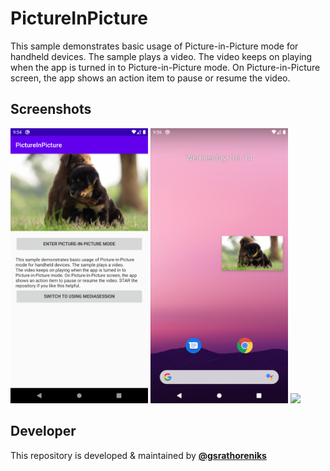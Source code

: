 # PictureInPicture
 This sample demonstrates basic usage of Picture-in-Picture mode for handheld devices. The sample plays a video. The video keeps on playing when the app is turned in to Picture-in-Picture mode. On Picture-in-Picture screen, the app shows an action item to pause or resume the video.


## Screenshots
<img src="https://github.com/Develsigners/PictureInPicture/blob/master/screenshots/Screenshot_1602649465.png" width="220"/> <img src="https://github.com/Develsigners/PictureInPicture/blob/master/screenshots/Screenshot_1602649616.png" width="220"/> <img src="https://github.com/Develsigners/PictureInPicture/blob/master/screenshots/PIP.gif" width="220"/>


## Developer

This repository is developed & maintained by <b>[@gsrathoreniks](https://github.com/gsrathoreniks)</b>
